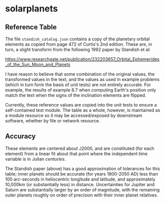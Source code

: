 # solarplanets

## Reference Table

The file `standish_catalog.json` contains a copy of the planetary orbital elements as copied from page 472 of Curtis's 2nd edition. These are, in turn, a slight transform from the following 1992 paper by Standish et al:

https://www.researchgate.net/publication/232203657_Orbital_Ephemerides_of_the_Sun_Moon_and_Planets

I have reason to believe that some combination of the original values, the transformed values in the text, and the values as used in example problems (which in turn form the basis of unit tests) are not entirely accurate. For example, the results of example 8.7 when computing Earth's position only match the text when the signs of the inclination elements are flipped.

Currently, these reference values are copied into the unit tests to ensure a self-contained test module. The table as a whole, however, is maintained as a module resource so it may be accessed/exposed by downstream software, whether by file or network resource.

## Accuracy

These elements are centered about J2000, and are constituted (for each element) from a linear fit about that point where the independent time variable is in Julian *centuries*.

The Standish paper (above) has a good approximation of tolerances for this table; inner planets should be accurate (for years 1800-2050 AD) less than 100 arc-seconds in heliocentric longitude and latitude, and approximately 10,000km (or substantially less) in distance. Uncertainties for Jupiter and Saturn are substantially larger by an order of magnitude, with the remaining outer planets roughly on order of precision with their inner planet relatives.
